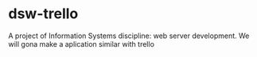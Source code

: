 # dsw-trello
A project of Information Systems discipline: web server development. We will gona make a aplication similar with trello
